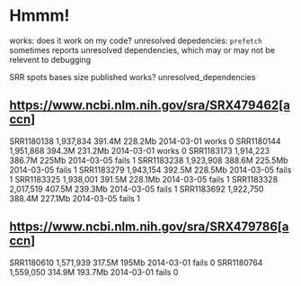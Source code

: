 # Hmmm!

works: does it work on my code?
unresolved depedencies: `prefetch` sometimes reports unresolved dependencies, which may or may not be relevent to debugging

SRR	spots	bases	size	published	works?	unresolved_dependencies

## https://www.ncbi.nlm.nih.gov/sra/SRX479462[accn]
SRR1180138	1,937,834	391.4M	228.2Mb	2014-03-01	works	0
SRR1180144	1,951,868	394.3M	231.2Mb	2014-03-01	works	0
SRR1183173	1,914,223	386.7M	225Mb	2014-03-05	fails	1
SRR1183238	1,923,908	388.6M	225.5Mb	2014-03-05	fails	1
SRR1183279	1,943,154	392.5M	228.5Mb	2014-03-05	fails	1
SRR1183325	1,938,001	391.5M	228.1Mb	2014-03-05	fails	1
SRR1183328	2,017,519	407.5M	239.3Mb	2014-03-05	fails	1
SRR1183692	1,922,750	388.4M	227.1Mb	2014-03-05	fails	1

## https://www.ncbi.nlm.nih.gov/sra/SRX479786[accn]
SRR1180610	1,571,939	317.5M	195Mb	2014-03-01	fails	0
SRR1180764	1,559,050	314.9M	193.7Mb	2014-03-01	fails	0